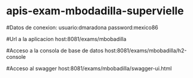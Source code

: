 # apis-exam-mbodadilla-supervielle
#Datos de conexion:
  usuario:dmaradona
  password:mexico86

#Url a la aplicacion
host:8081/exams/mbobadilla
 
#Acceso a la consola de base de datos
  host:8081/exams/mbobadilla/h2-console
    
#Acceso al swagger
    host:8081/exams/mbobadilla/swagger-ui.html
